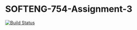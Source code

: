 # SOFTENG-754-Assignment-3

[![Build Status](https://travis-ci.com/cameronscoular/SOFTENG-754-Assignment-3.svg?token=k48uqofnJsrHzeayCYbT&branch=master)](https://travis-ci.com/cameronscoular/SOFTENG-754-Assignment-3)

